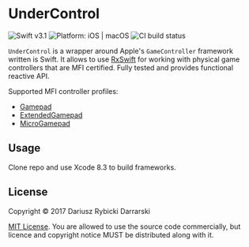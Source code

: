 # UnderControl

![Swift v3.1](https://img.shields.io/badge/swift-v3.1-orange.svg)
![Platform: iOS | macOS](https://img.shields.io/badge/platform-iOS%20%7C%20macOS-lightgray.svg)
![CI build status](https://travis-ci.org/darrarski/UnderControl.svg?branch=master)

`UnderControl` is a wrapper around Apple's `GameController` framework written is Swift. It allows to use [RxSwift](https://github.com/ReactiveX/RxSwift) for working with physical game controllers that are MFI certified. Fully tested and provides functional reactive API.

Supported MFI controller profiles:

- [Gamepad](https://developer.apple.com/reference/gamecontroller/gcgamepad)
- [ExtendedGamepad](https://developer.apple.com/reference/gamecontroller/gcextendedgamepad)
- [MicroGamepad](https://developer.apple.com/reference/gamecontroller/gcmicrogamepad)

## Usage

Clone repo and use Xcode 8.3 to build frameworks. 

## License

Copyright © 2017 Dariusz Rybicki Darrarski

[MIT License](LICENSE). You are allowed to use the source code commercially, but licence and copyright notice MUST be distributed along with it.
